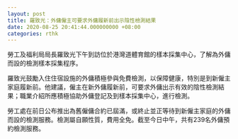 ```yaml
---
layout: post
title: 羅致光：外傭僱主可要求外傭履新前出示陰性檢測結果
date: 2020-08-25 20:41:44.000000000 +08:00
categories: rthk
---
```


勞工及福利局局長羅致光下午到訪位於港灣道體育館的樣本採集中心，了解為外傭而設的檢測樣本採集程序。

羅致光鼓勵入住住宿設施的外傭積極參與免費檢測，以保障健康，特別是到新僱主家庭履新前。他建議，僱主在新外傭履新前，可要求外傭出示有效的陰性檢測結果；職業介紹所應積極協助外傭登記及到樣本採集中心，進行檢測。

勞工處在前日公布推出為舊僱傭合約已屆滿，或終止並正等待到新僱主家庭的外傭而設的檢測服務。檢測屬自願性質，費用全免。截至今日中午，共有239名外傭預約檢測服務。

